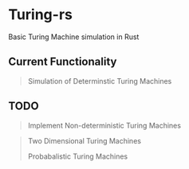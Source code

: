 # Turing-rs 

Basic Turing Machine simulation in Rust

## Current Functionality
> Simulation of Determinstic Turing Machines


## TODO
> Implement Non-deterministic Turing Machines
 
> Two Dimensional Turing Machines
> 
> Probabalistic Turing Machines
 
